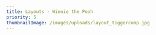 ```yaml
---
title: Layouts - Winnie the Pooh
priority: 5
thumbnailImage: /images/uploads/layout_tiggercomp.jpg
---
```

